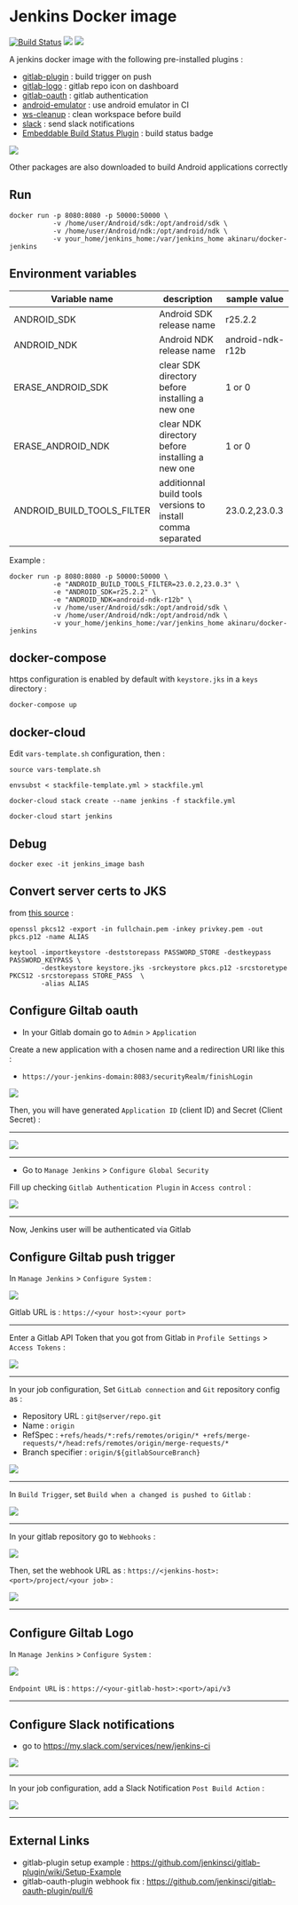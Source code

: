 # Jenkins Docker image

[![Build Status](https://travis-ci.org/akinaru/docker-jenkins.svg?branch=master)](https://travis-ci.org/akinaru/docker-jenkins)
[![](https://images.microbadger.com/badges/version/akinaru/docker-jenkins.svg)](https://microbadger.com/images/akinaru/docker-jenkins)
[![](https://images.microbadger.com/badges/image/akinaru/docker-jenkins.svg)](https://microbadger.com/images/akinaru/docker-jenkins)

A jenkins docker image with the following pre-installed plugins :
* <a href="https://wiki.jenkins-ci.org/display/JENKINS/GitLab+Plugin">gitlab-plugin</a> : build trigger on push
* <a href="https://wiki.jenkins-ci.org/display/JENKINS/GitLab+Logo+Plugin">gitlab-logo</a> : gitlab repo icon on dashboard 
* <a href="https://wiki.jenkins-ci.org/display/JENKINS/GitLab+OAuth+Plugin">gitlab-oauth</a> : gitlab authentication
* <a href="https://wiki.jenkins-ci.org/display/JENKINS/Android+Emulator+Plugin">android-emulator</a> : use android emulator in CI
* <a href="https://wiki.jenkins-ci.org/display/JENKINS/Workspace+Cleanup+Plugin">ws-cleanup</a> : clean workspace before build
* <a href="https://wiki.jenkins-ci.org/display/JENKINS/Slack+Plugin">slack</a> : send slack notifications
* <a href="https://wiki.jenkins-ci.org/display/JENKINS/Embeddable+Build+Status+Plugin">Embeddable Build Status Plugin</a> : build status badge

![](./img/architecture.png)

Other packages are also downloaded to build Android applications correctly

## Run

```
docker run -p 8080:8080 -p 50000:50000 \
           -v /home/user/Android/sdk:/opt/android/sdk \
           -v /home/user/Android/ndk:/opt/android/ndk \
           -v your_home/jenkins_home:/var/jenkins_home akinaru/docker-jenkins
```

## Environment variables

| Variable name                    |  description       | sample value                                      |
|----------------------------------|---------------------------------|------------------------------------------------------------------------|
| ANDROID_SDK        | Android SDK release name   | r25.2.2 |
| ANDROID_NDK            | Android NDK release name  | android-ndk-r12b |
| ERASE_ANDROID_SDK      | clear SDK directory before installing a new one | 1 or 0 |
| ERASE_ANDROID_NDK      | clear NDK directory before installing a new one | 1 or 0 |
| ANDROID_BUILD_TOOLS_FILTER       | additionnal build tools versions to install comma separated  | 23.0.2,23.0.3   |

Example :

```
docker run -p 8080:8080 -p 50000:50000 \
           -e "ANDROID_BUILD_TOOLS_FILTER=23.0.2,23.0.3" \
           -e "ANDROID_SDK=r25.2.2" \
           -e "ANDROID_NDK=android-ndk-r12b" \
           -v /home/user/Android/sdk:/opt/android/sdk \
           -v /home/user/Android/ndk:/opt/android/ndk \
           -v your_home/jenkins_home:/var/jenkins_home akinaru/docker-jenkins
```

## docker-compose

https configuration is enabled by default with `keystore.jks` in a `keys` directory :

```
docker-compose up
```

## docker-cloud

Edit `vars-template.sh` configuration, then :
```
source vars-template.sh

envsubst < stackfile-template.yml > stackfile.yml

docker-cloud stack create --name jenkins -f stackfile.yml

docker-cloud start jenkins
```

## Debug

```
docker exec -it jenkins_image bash
```

## Convert server certs to JKS

from <a href="https://maximilian-boehm.com/hp2121/Create-a-Java-Keystore-JKS-from-Let-s-Encrypt-Certificates.htm">this source</a> : 
```
openssl pkcs12 -export -in fullchain.pem -inkey privkey.pem -out pkcs.p12 -name ALIAS

keytool -importkeystore -deststorepass PASSWORD_STORE -destkeypass PASSWORD_KEYPASS \
        -destkeystore keystore.jks -srckeystore pkcs.p12 -srcstoretype PKCS12 -srcstorepass STORE_PASS  \
        -alias ALIAS
```

## Configure Giltab oauth

* In your Gitlab domain go to `Admin` > `Application`

Create a new application with a chosen name and a redirection URI like this : 

* `https://your-jenkins-domain:8083/securityRealm/finishLogin`

![](./img/gitlab_app.png)

Then, you will have generated `Application ID` (client ID) and Secret (Client Secret) : 

<hr/>

![](./img/gitlab_token.png)

<hr/>

* Go to `Manage Jenkins` > `Configure Global Security`

Fill up checking `Gitlab Authentication Plugin` in `Access control` :

![](./img/oauth.png)

<hr/>

Now, Jenkins user will be authenticated via Gitlab

## Configure Giltab push trigger

In `Manage Jenkins` > `Configure System` :

![](./img/gitlab-connection.png)

Gitlab URL is : `https://<your host>:<your port>`

<hr/>

Enter a Gitlab API Token that you got from Gitlab in `Profile Settings` > `Access Tokens` :

![](./img/access-token.png)

<hr/>

In your job configuration, Set `GitLab connection` and `Git` repository config as :

* Repository URL : `git@server/repo.git`
* Name : `origin`
* RefSpec : `+refs/heads/*:refs/remotes/origin/* +refs/merge-requests/*/head:refs/remotes/origin/merge-requests/*`
* Branch specifier : `origin/${gitlabSourceBranch}`

![](./img/git-config.png)

<hr/>

In `Build Trigger`, set `Build when a changed is pushed to Gitlab` :

![](./img/build-trigger.png)

<hr/>

In your gitlab repository go to `Webhooks` :

![](./img/webhook-settings.png)

Then, set the webhook URL as : `https://<jenkins-host>:<port>/project/<your job>` :

![](./img/webhook.png)

<hr/>

## Configure Giltab Logo

In `Manage Jenkins` > `Configure System` :

![](./img/gitlab-logo.png)

`Endpoint URL` is : `https://<your-gitlab-host>:<port>/api/v3`

<hr/>

## Configure Slack notifications

* go to https://my.slack.com/services/new/jenkins-ci

![](./img/slack.png)

<hr/>

In your job configuration, add a Slack Notification `Post Build Action` :

![](./img/slack-post-build.png)

<hr/>

## External Links

* gitlab-plugin setup example : https://github.com/jenkinsci/gitlab-plugin/wiki/Setup-Example
* gitlab-oauth-plugin webhook fix : https://github.com/jenkinsci/gitlab-oauth-plugin/pull/6

